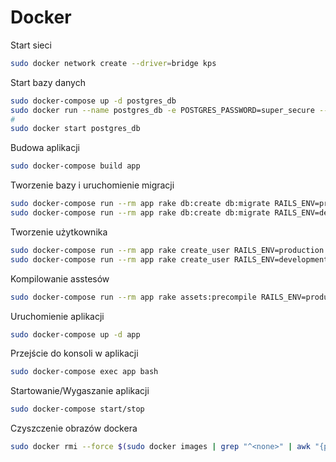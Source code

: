 # Docker

Start sieci
```bash
sudo docker network create --driver=bridge kps
```

Start bazy danych
```bash
sudo docker-compose up -d postgres_db
sudo docker run --name postgres_db -e POSTGRES_PASSWORD=super_secure --net=kps -d postgres
#
sudo docker start postgres_db
```
Budowa aplikacji
```bash
sudo docker-compose build app
```

Tworzenie bazy i uruchomienie migracji
```bash
sudo docker-compose run --rm app rake db:create db:migrate RAILS_ENV=production
sudo docker-compose run --rm app rake db:create db:migrate RAILS_ENV=development
```

Tworzenie użytkownika
```bash
sudo docker-compose run --rm app rake create_user RAILS_ENV=production
sudo docker-compose run --rm app rake create_user RAILS_ENV=development
```

Kompilowanie asstesów
```bash
sudo docker-compose run --rm app rake assets:precompile RAILS_ENV=production
```

Uruchomienie aplikacji
```bash
sudo docker-compose up -d app
```

Przejście do konsoli w aplikacji
```bash
sudo docker-compose exec app bash
```

Startowanie/Wygaszanie aplikacji
```bash
sudo docker-compose start/stop
```

Czyszczenie obrazów dockera
```bash
sudo docker rmi --force $(sudo docker images | grep "^<none>" | awk "{print $3}")
```
